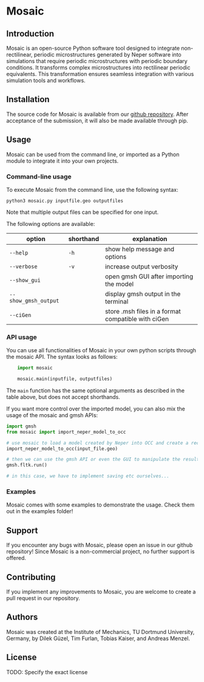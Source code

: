# Mosaic

## Introduction

Mosaic is an open-source Python software tool designed to integrate non-rectilinear, periodic microstructures generated by Neper software into simulations that require periodic microstructures with periodic boundary conditions. It transforms complex microstructures into rectilinear periodic equivalents. This transformation ensures seamless integration with various simulation tools and workflows.


## Installation

The source code for Mosaic is available from our [github repository](https://www.github.com). After acceptance of the submission, it will also be made available through pip.


## Usage

Mosaic can be used from the command line, or imported as a Python module to integrate it into your own projects.

### Command-line usage

To execute Mosaic from the command line, use the following syntax:

    python3 mosaic.py inputfile.geo outputfiles

Note that multiple output files can be specified for one input.


The following options are available:

| option                 | shorthand  | explanation                                        |
|------------------------|------------|----------------------------------------------------|
| `--help`               | `-h`       | show help message and options                      |
| `--verbose`            | `-v`       | increase output verbosity                          |
| `--show_gui`           |            | open gmsh GUI after importing the model            |
| `--show_gmsh_output`   |            | display gmsh output in the terminal                |
| `--ciGen`              |            | store .msh files in a format compatible with ciGen |


### API usage

You can use all functionalities of Mosaic in your own python scripts through the mosaic API. The syntax looks as follows:

```python
    import mosaic

    mosaic.main(inputfile, outputfiles)
```

The `main` function has the same optional arguments as described in the table above, but does not accept shorthands. 

If you want more control over the imported model, you can also mix the usage of the mosaic and gmsh APIs:

```python
import gmsh
from mosaic import import_neper_model_to_occ

# use mosaic to load a model created by Neper into OCC and create a rectilinear version
import_neper_model_to_occ(input_file.geo)

# then we can use the gmsh API or even the GUI to manipulate the result
gmsh.fltk.run()

# in this case, we have to implement saving etc ourselves...

```

### Examples

Mosaic comes with some examples to demonstrate the usage. Check them out in the examples folder!


## Support

If you encounter any bugs with Mosaic, please open an issue in our github repository! Since Mosaic is a non-commercial project, no further support is offered.


## Contributing

If you implement any improvements to Mosaic, you are welcome to create a pull request in our repository.

## Authors

Mosaic was created at the Institute of Mechanics, TU Dortmund University, Germany, by Dilek Güzel, Tim Furlan, Tobias Kaiser, and Andreas Menzel.

## License

TODO: Specify the exact license

